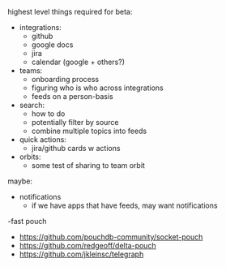 highest level things required for beta:

  - integrations:
      - github
      - google docs
      - jira
      - calendar (google + others?)
  - teams:
    - onboarding process
    - figuring who is who across integrations
    - feeds on a person-basis
  - search:
    - how to do
    - potentially filter by source
    - combine multiple topics into feeds
  - quick actions:
    - jira/github cards w actions
  - orbits:
    - some test of sharing to team orbit

maybe:

  - notifications
    - if we have apps that have feeds, may want notifications


-fast pouch
  - https://github.com/pouchdb-community/socket-pouch
  - https://github.com/redgeoff/delta-pouch
  - https://github.com/jkleinsc/telegraph
